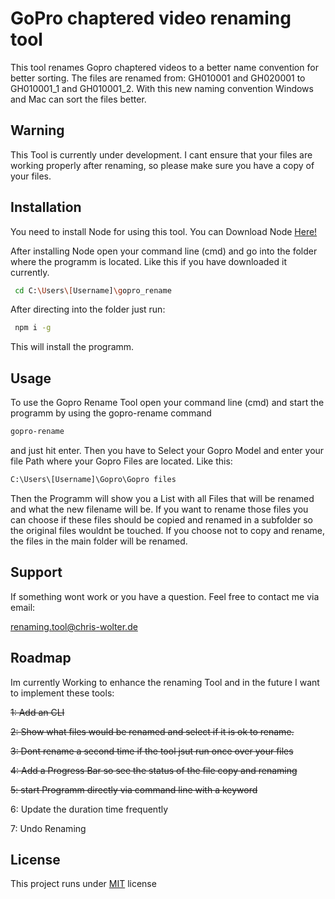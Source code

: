 # GoPro chaptered video renaming tool

This tool renames Gopro chaptered videos to a better name convention for better sorting.
The files are renamed from: GH010001 and GH020001 to GH010001_1 and GH010001_2. With this new naming convention Windows and Mac can sort the files better.

## Warning

This Tool is currently under development. I cant ensure that your files are working properly after renaming, so please make sure you have a copy of your files.

## Installation

You need to install Node for using this tool. You can Download Node [Here!](https://nodejs.org/en/)

After installing Node open your command line (cmd) and go into the folder where the programm is located.
Like this if you have downloaded it currently.

```bash
 cd C:\Users\[Username]\gopro_rename
```

After directing into the folder just run:

```bash
 npm i -g
```
This will install the programm.

## Usage

To use the Gopro Rename Tool open your command line (cmd) and start the programm by using the gopro-rename command

```bash
gopro-rename
```

and just hit enter. Then you have to Select your Gopro Model and enter your file Path where your Gopro Files are located. Like this: 
```bash
C:\Users\[Username]\Gopro\Gopro files
```
Then the Programm will show you a List with all Files that will be renamed and what the new filename will be. If you want to rename those files you can choose if these files should be copied and renamed in a subfolder so the original files wouldnt be touched. If you choose not to copy and rename, the files in the main folder will be renamed.

## Support

If something wont work or you have a question. Feel free to contact me via email:

renaming.tool@chris-wolter.de

## Roadmap

Im currently Working to enhance the renaming Tool and in the future I want to implement these tools:

~~1: Add an CLI~~

~~2: Show what files would be renamed and select if it is ok to rename.~~

~~3: Dont rename a second time if the tool jsut run once over your files~~

~~4: Add a Progress Bar so see the status of the file copy and renaming~~

~~5: start Programm directly via command line with a keyword~~

6: Update the duration time frequently

7: Undo Renaming


## License

This project runs under [MIT](https://choosealicense.com/licenses/mit/) license
